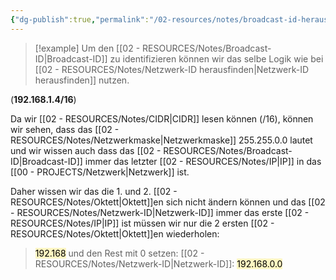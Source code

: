 ```yaml
---
{"dg-publish":true,"permalink":"/02-resources/notes/broadcast-id-herausfinden/","tags":["netzwerk/ip/ipv4"],"noteIcon":"","updated":"2024-07-26T21:42:05.536+02:00"}
---
```


>[!example] 
>Um den [[02 - RESOURCES/Notes/Broadcast-ID\|Broadcast-ID]] zu identifizieren können wir das selbe Logik wie bei [[02 - RESOURCES/Notes/Netzwerk-ID herausfinden\|Netzwerk-ID herausfinden]] nutzen.
>
(**192.168.1.4/16**)
>
Da wir [[02 - RESOURCES/Notes/CIDR\|CIDR]] lesen können (/16), können wir sehen, dass das [[02 - RESOURCES/Notes/Netzwerkmaske\|Netzwerkmaske]] 255.255.0.0 lautet und wir wissen auch dass das [[02 - RESOURCES/Notes/Broadcast-ID\|Broadcast-ID]] immer das letzter [[02 - RESOURCES/Notes/IP\|IP]] in das [[00 - PROJECTS/Netzwerk\|Netzwerk]] ist.
>
Daher wissen wir das die 1. und 2. [[02 - RESOURCES/Notes/Oktett\|Oktett]]en sich nicht ändern können und das [[02 - RESOURCES/Notes/Netzwerk-ID\|Netzwerk-ID]] immer das erste [[02 - RESOURCES/Notes/IP\|IP]] ist müssen wir nur die 2 ersten [[02 - RESOURCES/Notes/Oktett\|Oktett]]en wiederholen: 
><mark style="background: #FFF3A3A6;">192.168</mark>
und den Rest mit 0 setzen:
 [[02 - RESOURCES/Notes/Netzwerk-ID\|Netzwerk-ID]]: <mark style="background: #FFF3A3A6;">192.168.0.0</mark>